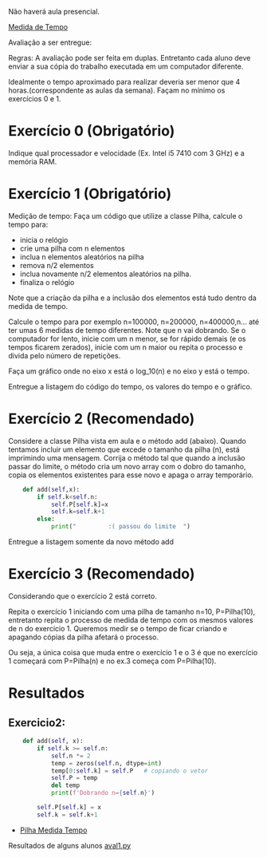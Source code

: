 Não haverá aula presencial.

[Medida de Tempo](Medida%20de%20Tempo)


Avaliação a ser entregue:

Regras: A avaliação pode ser feita em duplas. Entretanto cada aluno deve enviar a sua cópia do trabalho executada em um computador diferente.

Idealmente o tempo aproximado para realizar deveria ser menor que 4 horas.(correspondente as aulas da semana). Façam no mínimo os exercícios 0 e 1.

# Exercício 0 (Obrigatório)
Indique qual processador e velocidade (Ex. Intel i5 7410 com 3 GHz) e a memória RAM.


# Exercício 1 (Obrigatório)

Medição de tempo:
Faça um código que utilize a classe Pilha, calcule o tempo para:

* inicia o relógio
* crie uma pilha com n elementos
* inclua n elementos aleatórios na pilha
* remova n/2 elementos
* inclua novamente n/2 elementos aleatórios na pilha.
* finaliza o relógio

Note que a criação da pilha e a inclusão dos elementos está tudo dentro da medida de tempo.

Calcule o tempo para por exemplo n=100000, n=200000, n=400000,n... até ter umas 6 medidas de tempo diferentes. Note que n vai dobrando.
Se o computador for lento, inicie com um n menor, se for rápido demais (e os tempos ficarem zerados), inicie com um n maior ou repita o processo e divida pelo número de repetições.

Faça um gráfico onde no eixo x está o log_10(n) e no eixo y está o tempo.

Entregue a listagem do código do tempo, os valores do tempo e o gráfico.


# Exercício 2 (Recomendado)
Considere a classe Pilha vista em aula e o método add (abaixo). Quando tentamos incluir um elemento que excede o tamanho da pilha (n), está imprimindo uma mensagem. Corrija o método tal que quando a inclusão passar do limite, o método cria um novo array com o dobro do tamanho, copia os elementos existentes para esse novo e apaga o array temporário.

```python 
    def add(self,x):
        if self.k<self.n:
            self.P[self.k]=x
            self.k=self.k+1
        else:
            print("         :( passou do limite  ")

```

Entregue a listagem somente da novo método add

# Exercício 3 (Recomendado)
Considerando que o exercício 2 está correto.

Repita o exercício 1 iniciando com uma pilha de tamanho n=10, P=Pilha(10),
entretanto repita o processo de medida de tempo com os mesmos valores de n do exercício 1. Queremos medir se o tempo de ficar criando e apagando cópias da pilha afetará o processo.

Ou seja, a única coisa que muda entre o exercício 1 e o 3 é que  no exercício 1 começará com P=Pilha(n) e no ex.3 começa com P=Pilha(10).



# Resultados

## Exercicio2:
```python
    def add(self, x):
        if self.k >= self.n:
            self.n *= 2
            temp = zeros(self.n, dtype=int)
            temp[0:self.k] = self.P   # copiando o vetor
            self.P = temp
            del temp
            print(f'Dobrando n={self.n}')

        self.P[self.k] = x
        self.k = self.k+1

```



* [Pilha Medida Tempo](Pilha%20Medida%20Tempo)

Resultados de alguns alunos
[aval1.py](aval1.py.md)
